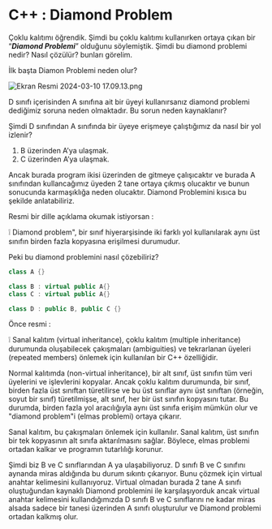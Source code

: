 # C++ : Diamond Problem

Çoklu kalıtımı öğrendik. Şimdi bu çoklu kalıtımı kullanırken ortaya çıkan bir “***Diamond Problemi***” olduğunu söylemiştik. Şimdi bu diamond problemi nedir? Nasıl çözülür? bunları görelim.

İlk başta Diamon Problemi neden olur?

![Ekran Resmi 2024-03-10 17.09.13.png](C++%20Diamond%20Problem%20a4f91cc7d3184697a1eb79d80f814acc/Ekran_Resmi_2024-03-10_17.09.13.png)

D sınıfı içerisinden A sınıfına ait bir üyeyi kullanırsanız diamond problemi dediğimiz soruna neden olmaktadır. Bu sorun neden kaynaklanır?

Şimdi D sınıfından A sınıfında bir üyeye erişmeye çalıştığımız da nasıl bir yol izlenir?

1. B üzerinden A’ya ulaşmak.
2. C üzerinden A’ya ulaşmak.

Ancak burada program ikisi üzerinden de gitmeye çalışıcaktır ve burada A sınıfından kullancağımız üyeden 2 tane ortaya çıkmış olucaktır ve bunun sonucunda karmaşıklığa neden olucaktır. Diamond Problemini kısıca bu şekilde anlatabiliriz. 

Resmi bir dille açıklama okumak istiyorsan :

<aside>
❕ Diamond problem", bir sınıf hiyerarşisinde iki farklı yol kullanılarak aynı üst sınıfın birden fazla kopyasına erişilmesi durumudur.

</aside>

Peki bu diamond problemini nasıl çözebiliriz?

```cpp
class A {}

class B : virtual public A{}
class C : virtual public A{}

class D : public B, public C {}
```

Önce resmi :

<aside>
❕ Sanal kalıtım (virtual inheritance), çoklu kalıtım (multiple inheritance) durumunda oluşabilecek çakışmaları (ambiguities) ve tekrarlanan üyeleri (repeated members) önlemek için kullanılan bir C++ özelliğidir.

Normal kalıtımda (non-virtual inheritance), bir alt sınıf, üst sınıfın tüm veri üyelerini ve işlevlerini kopyalar. Ancak çoklu kalıtım durumunda, bir sınıf, birden fazla üst sınıftan türetilirse ve bu üst sınıflar aynı üst sınıftan (örneğin, soyut bir sınıf) türetilmişse, alt sınıf, her bir üst sınıfın kopyasını tutar. Bu durumda, birden fazla yol aracılığıyla aynı üst sınıfa erişim mümkün olur ve "diamond problem"i (elmas problemi) ortaya çıkarır.

Sanal kalıtım, bu çakışmaları önlemek için kullanılır. Sanal kalıtım, üst sınıfın bir tek kopyasının alt sınıfa aktarılmasını sağlar. Böylece, elmas problemi ortadan kalkar ve programın tutarlılığı korunur.

</aside>

Şimdi biz B ve C sınıflarından A ya ulaşabiliyoruz. D sınıfı B ve C sınıfını aynanda miras aldığında bu durum sıkıntı çıkarıyor. Bunu çözmek için virtual anahtar kelimesini kullanıyoruz. Virtual olmadan burada 2 tane A sınıfı oluştuğundan kaynaklı Diamond problemini ile karşılaşıyorduk ancak virtual anahtar kelimesini kullandığımızda D sınıfı B ve C sınıflarını ne kadar miras alsada sadece bir tanesi üzerinden A sınıfı oluşturulur ve Diamond problemi ortadan kalkmış olur.
